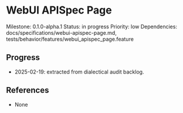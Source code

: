 # WebUI APISpec Page
Milestone: 0.1.0-alpha.1
Status: in progress
Priority: low
Dependencies: docs/specifications/webui-apispec-page.md, tests/behavior/features/webui_apispec_page.feature

## Progress
- 2025-02-19: extracted from dialectical audit backlog.

## References
- None

